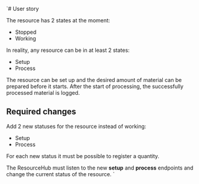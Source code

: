 `# User story

The resource has 2 states at the moment:

- Stopped
- Working

In reality, any resource can be in at least 2 states:

- Setup
- Process

The resource can be set up and the desired amount of material can be prepared before it starts.
After the start of processing, the successfully processed material is logged.

## Required changes

Add 2 new statuses for the resource instead of working:

- Setup
- Process

For each new status it must be possible to register a quantity.

The ResourceHub must listen to the new **setup** and **process** endpoints and change the current status of the resource.
`